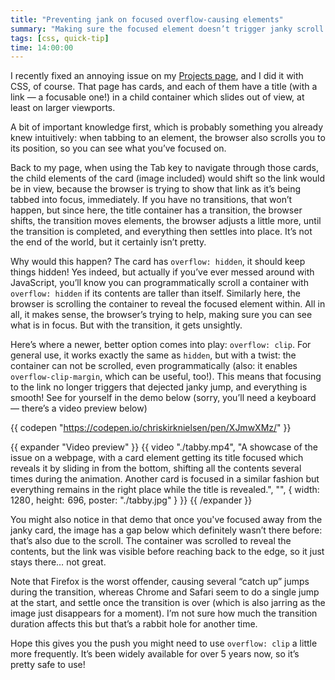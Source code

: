 ```yaml
---
title: "Preventing jank on focused overflow-causing elements"
summary: "Making sure the focused element doesn’t trigger janky scroll."
tags: [css, quick-tip]
time: 14:00:00
---
```


I recently fixed an annoying issue on my [Projects page](/projects/), and I did it with CSS, of course. That page has cards, and each of them have a title (with a link — a focusable one!) in a child container which slides out of view, at least on larger viewports.

A bit of important knowledge first, which is probably something you already knew intuitively: when tabbing to an element, the browser also scrolls you to its position, so you can see what you’ve focused on.

Back to my page, when using the Tab key to navigate through those cards, the child elements of the card (image included) would shift so the link would be in view, because the browser is trying to show that link as it’s being tabbed into focus, immediately. If you have no transitions, that won’t happen, but since here, the title container has a transition, the browser shifts, the transition moves elements, the browser adjusts a little more, until the transition is completed, and everything then settles into place. It’s not the end of the world, but it certainly isn’t pretty.

Why would this happen? The card has `overflow: hidden`, it should keep things hidden! Yes indeed, but actually if you’ve ever messed around with JavaScript, you’ll know you can programmatically scroll a container with `overflow: hidden` if its contents are taller than itself. Similarly here, the browser is scrolling the container to reveal the focused element within. All in all, it makes sense, the browser’s trying to help, making sure you can see what is in focus. But with the transition, it gets unsightly.

Here’s where a newer, better option comes into play: `overflow: clip`. For general use, it works exactly the same as `hidden`, but with a twist: the container can not be scrolled, even programmatically (also: it enables `overflow-clip-margin`, which can be useful, too!). This means that focusing to the link no longer triggers that dejected janky jump, and everything is smooth! See for yourself in the demo below (sorry, you’ll need a keyboard — there’s a video preview below)

{{ codepen "https://codepen.io/chriskirknielsen/pen/XJmwXMz/" }}

{{ expander "Video preview" }}
{{ video "./tabby.mp4", "A showcase of the issue on a webpage, with a card element getting its title focused which reveals it by sliding in from the bottom, shifting all the contents several times during the animation. Another card is focused in a similar fashion but everything remains in the right place while the title is revealed.", "", { width: 1280 , height:  696, poster: "./tabby.jpg" } }}
{{ /expander }}

You might also notice in that demo that once you've focused away from the janky card, the image has a gap below which definitely wasn’t there before: that’s also due to the scroll. The container was scrolled to reveal the contents, but the link was visible before reaching back to the edge, so it just stays there… not great.

Note that Firefox is the worst offender, causing several “catch up” jumps during the transition, whereas Chrome and Safari seem to do a single jump at the start, and settle once the transition is over (which is also jarring as the image just disappears for a moment). I’m not sure how much the transition duration affects this but that’s a rabbit hole for another time.

Hope this gives you the push you might need to use `overflow: clip` a little more frequently. It’s been widely available for over 5 years now, so it’s pretty safe to use!